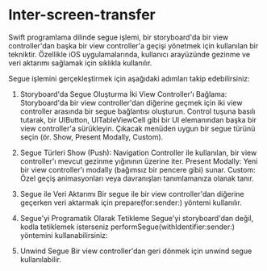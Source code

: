 # Inter-screen-transfer
Swift programlama dilinde segue işlemi, bir storyboard'da bir view controller'dan başka bir view controller'a geçişi yönetmek için kullanılan bir tekniktir. Özellikle iOS uygulamalarında, kullanıcı arayüzünde gezinme ve veri aktarımı sağlamak için sıklıkla kullanılır.

Segue işlemini gerçekleştirmek için aşağıdaki adımları takip edebilirsiniz:

1. Storyboard'da Segue Oluşturma
İki View Controller'ı Bağlama:
Storyboard'da bir view controller'dan diğerine geçmek için iki view controller arasında bir segue bağlantısı oluşturun.
Control tuşuna basılı tutarak, bir UIButton, UITableViewCell gibi bir UI elemanından başka bir view controller'a sürükleyin.
Çıkacak menüden uygun bir segue türünü seçin (ör. Show, Present Modally, Custom).

2. Segue Türleri
Show (Push): Navigation Controller ile kullanılan, bir view controller'ı mevcut gezinme yığınının üzerine iter.
Present Modally: Yeni bir view controller'ı modally (bağımsız bir pencere gibi) sunar.
Custom: Özel geçiş animasyonları veya davranışları tanımlamanıza olanak tanır.

3. Segue ile Veri Aktarımı
Bir segue ile bir view controller'dan diğerine geçerken veri aktarmak için prepare(for:sender:) yöntemi kullanılır.

4. Segue'yi Programatik Olarak Tetikleme
Segue'yi storyboard'dan değil, kodla tetiklemek isterseniz performSegue(withIdentifier:sender:) yöntemini kullanabilirsiniz:

5. Unwind Segue
Bir view controller'dan geri dönmek için unwind segue kullanılabilir.
